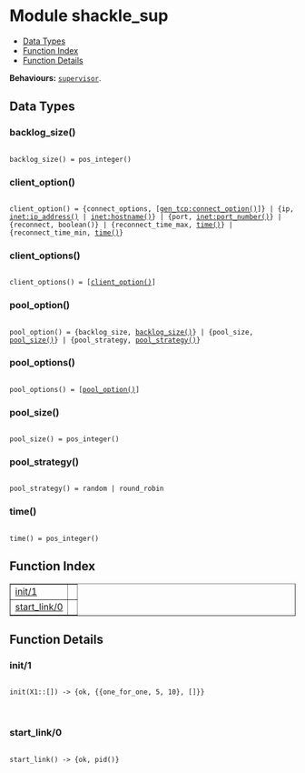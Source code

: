 

# Module shackle_sup #
* [Data Types](#types)
* [Function Index](#index)
* [Function Details](#functions)

__Behaviours:__ [`supervisor`](supervisor.md).

<a name="types"></a>

## Data Types ##




### <a name="type-backlog_size">backlog_size()</a> ###


<pre><code>
backlog_size() = pos_integer()
</code></pre>




### <a name="type-client_option">client_option()</a> ###


<pre><code>
client_option() = {connect_options, [<a href="gen_tcp.md#type-connect_option">gen_tcp:connect_option()</a>]} | {ip, <a href="inet.md#type-ip_address">inet:ip_address()</a> | <a href="inet.md#type-hostname">inet:hostname()</a>} | {port, <a href="inet.md#type-port_number">inet:port_number()</a>} | {reconnect, boolean()} | {reconnect_time_max, <a href="#type-time">time()</a>} | {reconnect_time_min, <a href="#type-time">time()</a>}
</code></pre>




### <a name="type-client_options">client_options()</a> ###


<pre><code>
client_options() = [<a href="#type-client_option">client_option()</a>]
</code></pre>




### <a name="type-pool_option">pool_option()</a> ###


<pre><code>
pool_option() = {backlog_size, <a href="#type-backlog_size">backlog_size()</a>} | {pool_size, <a href="#type-pool_size">pool_size()</a>} | {pool_strategy, <a href="#type-pool_strategy">pool_strategy()</a>}
</code></pre>




### <a name="type-pool_options">pool_options()</a> ###


<pre><code>
pool_options() = [<a href="#type-pool_option">pool_option()</a>]
</code></pre>




### <a name="type-pool_size">pool_size()</a> ###


<pre><code>
pool_size() = pos_integer()
</code></pre>




### <a name="type-pool_strategy">pool_strategy()</a> ###


<pre><code>
pool_strategy() = random | round_robin
</code></pre>




### <a name="type-time">time()</a> ###


<pre><code>
time() = pos_integer()
</code></pre>

<a name="index"></a>

## Function Index ##


<table width="100%" border="1" cellspacing="0" cellpadding="2" summary="function index"><tr><td valign="top"><a href="#init-1">init/1</a></td><td></td></tr><tr><td valign="top"><a href="#start_link-0">start_link/0</a></td><td></td></tr></table>


<a name="functions"></a>

## Function Details ##

<a name="init-1"></a>

### init/1 ###

<pre><code>
init(X1::[]) -&gt; {ok, {{one_for_one, 5, 10}, []}}
</code></pre>
<br />

<a name="start_link-0"></a>

### start_link/0 ###

<pre><code>
start_link() -&gt; {ok, pid()}
</code></pre>
<br />

